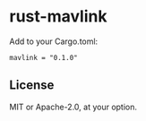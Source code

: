 # rust-mavlink

Add to your Cargo.toml:

```
mavlink = "0.1.0"
```

## License

MIT or Apache-2.0, at your option.
